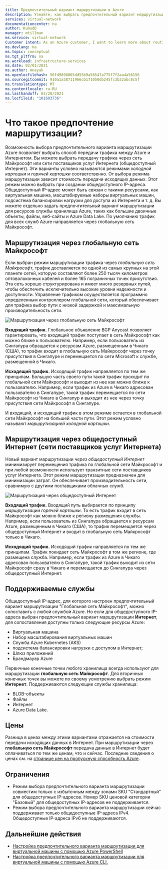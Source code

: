 ```yaml
---
title: Предпочтительный вариант маршрутизации в Azure
description: Узнайте, как выбрать предпочтительный вариант маршрутизации и как он влияет на передачу трафика между Azure и Интернетом.
services: virtual-network
documentationcenter: na
author: KumudD
manager: mtillman
ms.service: virtual-network
Customer intent: As an Azure customer, I want to learn more about routing choices for my internet egress traffic.
ms.devlang: na
ms.topic: conceptual
ms.tgt_pltfrm: na
ms.workload: infrastructure-services
ms.date: 02/01/2021
ms.author: mnayak
ms.openlocfilehash: 56fd9898065dd55b9a56547a775f7f2aa4a56156
ms.sourcegitcommit: 910a1a38711966cb171050db245fc3b22abc8c5f
ms.translationtype: MT
ms.contentlocale: ru-RU
ms.lasthandoff: 03/20/2021
ms.locfileid: "101693736"
---
```

# <a name="what-is-routing-preference"></a>Что такое предпочтение маршрутизации?

Возможность выбора предпочтительного варианта маршрутизации Azure позволяет выбрать способ передачи трафика между Azure и Интернетом. Вы можете выбрать передачу трафика через сеть Майкрософт или сети поставщиков услуг Интернета (общедоступный Интернет). Эти варианты условно называются режимами *холодной картошки* и *горячей картошки* соответственно. От выбора режима маршрутизации зависит стоимость передачи исходящих данных. Этот режим можно выбрать при создании общедоступного IP-адреса. Общедоступный IP-адрес может быть связан с такими ресурсами, как виртуальная машина, масштабируемые наборы виртуальных машин, подсистема балансировки нагрузки для доступа из Интернета и т. д. Вы можете отдельно задать предпочтительный вариант маршрутизации для ресурсов службы хранилища Azure, таких как большие двоичные объекты, файлы, веб-сайты и Azure Data Lake. По умолчанию трафик для всех служб Azure направляется через глобальную сеть Майкрософт.

## <a name="routing-via-microsoft-global-network"></a>Маршрутизация через глобальную сеть Майкрософт

Если выбран режим маршрутизации трафика через *глобальную сеть Майкрософт*, трафик доставляется по одной из самых крупных на этой планете сетей, которую составляют более 250 тысяч километров оптоволоконных кабелей и более 165 пограничных точек присутствия. Эта сеть хорошо структурирована и имеет много резервных путей, чтобы обеспечить исключительно высокие уровни надежности и доступности. Управление трафиком осуществляется программно определенным контроллером глобальной сети, который обеспечивает для трафика выбор пути с низкой задержкой и максимальную производительность сети.

![Маршрутизация через глобальную сеть Майкрософт](media/routing-preference-overview/route-via-microsoft-global-network.png)

**Входящий трафик.** Глобальное объявление BGP Anycast позволяет гарантировать, что входящий трафик поступает в сеть Майкрософт как можно ближе к пользователю. Например, если пользователь из Сингапура обращается к ресурсам Azure, размещенным в Чикаго (США), то трафик входит в глобальную сеть Майкрософт через точку присутствия в Сингапуре и перемещается по сети Microsoft к службе, размещенной в Чикаго.

**Исходящий трафик.** Исходящий трафик направляется по тем же принципам. Большую часть своего пути такой трафик проходит по глобальной сети Майкрософт и выходит из нее как можно ближе к пользователю. Например, если трафик из Azure в Чикаго адресован пользователю в Сингапуре, такой трафик перемещается по сети Майкрософт из Чикаго в Сингапур и выходит из нее через точку присутствия сети Майкрософт в Сингапуре.

И входящий, и исходящий трафик в этом режиме остается в глобальной сети Майкрософт на большей части пути. Этот режим условно называют *маршрутизацией холодной картошки*.


## <a name="routing-over-public-internet-isp-network"></a>Маршрутизация через общедоступный Интернет (сети поставщиков услуг Интернета)

Новый вариант маршрутизации *через общедоступный Интернет* минимизирует перемещения трафика по глобальной сети Майкрософт и при любой возможности использует транзитные сети поставщиков услуг Интернета. Этот режим маршрутизации предназначен для минимизации затрат. Он обеспечивает производительность сети, сравнимую с другими поставщиками облачных служб.

![Маршрутизация через общедоступный Интернет](media/routing-preference-overview/route-via-isp-network.png)

**Входящий трафик.** Входящий путь выбирается по принципу *маршрутизации горячей картошки*. То есть трафик входит в сеть Майкрософт как можно ближе к региону размещения службы. Например, если пользователь из Сингапура обращается к ресурсам Azure, размещенным в Чикаго (США), то трафик перемещается через общедоступный Интернет и входит в глобальную сеть Майкрософт только в Чикаго.

**Исходящий трафик.** Исходящий трафик направляется по тем же принципам. Трафик покидает сеть Майкрософт в том же регионе, где размещена служба. Например, если трафик из Azure в Чикаго адресован пользователю в Сингапуре, такой трафик выходит из сети Майкрософт сразу в Чикаго и перемещается до Сингапура через общедоступный Интернет.

## <a name="supported-services"></a>Поддерживаемые службы

Общедоступный IP-адрес, для которого настроен предпочтительный вариант маршрутизации "Глобальная сеть Майкрософт", можно сопоставить с любой службой Azure. Но если для общедоступного IP-адреса выбран предпочтительный вариант маршрутизации **Интернет**, для сопоставления доступны только следующие ресурсы Azure:

* Виртуальная машина
* Набор масштабирования виртуальных машин
* Служба Azure Kubernetes (AKS)
* подсистема балансировки нагрузки с доступом в Интернет;
* Шлюз приложений
* Брандмауэр Azure

Первичные конечные точки любого хранилища всегда используют для маршрутизации **глобальную сеть Майкрософт**. Для вторичных конечных точек вы можете по своему усмотрению выбрать режим **Интернет**. Поддерживаются следующие службы хранилища:

* BLOB-объекты
* Файлы
* Интернет
* Azure Data Lake.

## <a name="pricing"></a>Цены
Разница в ценах между этими вариантами отражается на стоимости передачи исходящих данных в Интернет. При маршрутизации через **глобальную сеть Майкрософт** передача данных в Интернет будет оплачиваться по тем же ценам, что и сейчас. Последние сведения о ценах см. на [странице цен на пропускную способность Azure](https://azure.microsoft.com/pricing/details/bandwidth/).

## <a name="limitations"></a>Ограничения


* Режим выбора предпочтительного варианта маршрутизации совместим только с избыточным между зонами SKU "Стандартный" для общедоступных IP-адресов. Номер SKU ценовой категории "Базовый" для общедоступных IP-адресов не поддерживается.
* Режим выбора предпочтительного варианта маршрутизации сейчас поддерживает только общедоступные IP-адреса IPv4. Общедоступные IP-адреса IPv6 не поддерживаются.


## <a name="next-steps"></a>Дальнейшие действия

* [Настройка предпочтительного варианта маршрутизации для виртуальной машины с помощью Azure PowerShell](configure-routing-preference-virtual-machine-powershell.md)
* [Настройка предпочтительного варианта маршрутизации для виртуальной машины с помощью Azure CLI.](configure-routing-preference-virtual-machine-cli.md)
